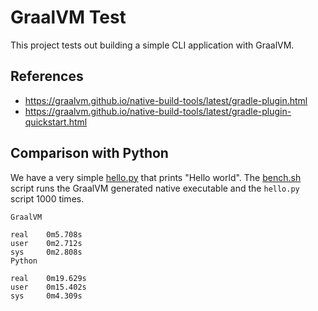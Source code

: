 # GraalVM Test

This project tests out building a simple CLI application with GraalVM.

## References

- https://graalvm.github.io/native-build-tools/latest/gradle-plugin.html
- https://graalvm.github.io/native-build-tools/latest/gradle-plugin-quickstart.html

## Comparison with Python

We have a very simple [hello.py](hello.py) that prints "Hello world".
The [bench.sh](bench.sh) script runs the GraalVM generated native executable and the `hello.py` script 1000 times.

```
GraalVM

real    0m5.708s
user    0m2.712s
sys     0m2.808s
Python

real    0m19.629s
user    0m15.402s
sys     0m4.309s
```

